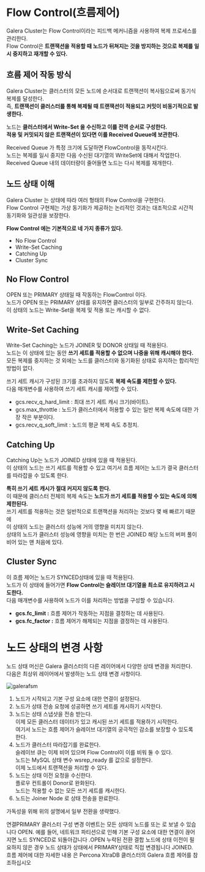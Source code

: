 # Flow Control(흐름제어)   
   
Galera Cluster는 Flow Control이라는 피드백 메커니즘을 사용하여 복제 프로세스를 관리한다.       
Flow Control은 **트랜잭션을 적용할 때 노드가 뒤쳐지는 것을 방지하는 것으로 복제를 일시 중지하고 재개할 수 있다.**          

## 흐름 제어 작동 방식
   
Galera Cluster는 클러스터의 모든 노드에 순서대로 트랜잭션이 복사됨으로써 동기식 복제를 달성한다.          
즉, **트랜잭션이 클러스터를 통해 복제될 때 트랜잭션이 적용되고 커밋이 비동기적으로 발생한다.**     
              
노드는 **클러스터에서 Write-Set 을 수신하고 이를 전역 순서로 구성한다.**              
**적용 및 커밋되지 않은 트랜잭션이 있다면 이를 Received Queue에 보관한다.**        
          
Received Queue 가 특정 크기에 도달하면 FlowControl을 동작시킨다.           
노드는 복제를 일시 중지한 다음 수신된 대기열의 WriteSet에 대해서 작업한다.        
Received Queue 내의 데이터량이 줄어들면 노드는 다시 복제를 재개한다.        
  
## 노드 상태 이해  
        
Galera Cluster 는 상태에 따라 여러 형태의 Flow Control을 구현한다.         
Flow Control 구현체는 가상 동기화가 제공하는 논리적인 것과는 대조적으로 시간적 동기화와 일관성을 보장한다.      
         
**Flow Control 에는 기본적으로 네 가지 종류가 있다.**       
* No Flow Control
* Write-Set Caching  
* Catching Up
* Cluster Sync  

## No Flow Control
          
OPEN 또는 PRIMARY 상태일 때 작동하는 FlowControl 이다.     
노드가 OPEN 또는 PRIMARY 상태를 유지하면 클러스터의 일부로 간주하지 않는다.           
이 상태의 노드는 Write-Set을 복제 및 적용 또는 캐시할 수 없다.         
  
## Write-Set Caching  
           
Write-Set Caching는 노드가 JOINER 및 DONOR 상태일 때 적용된다.        
노드는 이 상태에 있는 동안 **쓰기 세트를 적용할 수 없으며 나중을 위해 캐시해야 한다.**               
모든 복제를 중지하는 것 외에는 노드를 클러스터와 동기화된 상태로 유지하는 합리적인 방법이 없다.      
     
쓰기 세트 캐시가 구성된 크기를 초과하지 않도록 **복제 속도를 제한할 수 있다.**      
다음 매개변수를 사용하여 쓰기 세트 캐시를 제어할 수 있다.     
  
* gcs.recv_q_hard_limit : 최대 쓰기 세트 캐시 크기(바이트).
* gcs.max_throttle : 노드가 클러스터에서 허용할 수 있는 일반 복제 속도에 대한 가장 작은 부분이다.
* gcs.recv_q_soft_limit : 노드의 평균 복제 속도 추정치.
  
## Catching Up
           
Catching Up는 노드가 JOINED 상태에 있을 때 적용된다.       
이 상태의 노드는 쓰기 세트를 적용할 수 있고 여기서 흐름 제어는 노드가 결국 클러스터를 따라잡을 수 있도록 한다.        
            
**특히 쓰기 세트 캐시가 절대 커지지 않도록 한다.**                 
이 때문에 클러스터 전체의 복제 속도는 **노드가 쓰기 세트를 적용할 수 있는 속도에 의해 제한된다.**            
쓰기 세트를 적용하는 것은 일반적으로 트랜잭션을 처리하는 것보다 몇 배 빠르기 때문에     
이 상태의 노드는 클러스터 성능에 거의 영향을 미치지 않는다.         
상태의 노드가 클러스터 성능에 영향을 미치는 한 번은 JOINED 해당 노드의 버퍼 풀이 비어 있는 맨 처음에 있다.     

## Cluster Sync  
    
이 흐름 제어는 노드가 SYNCED상태에 있을 때 적용된다.         
노드가 이 상태에 들어가면 **Flow Control는 슬레이브 대기열을 최소로 유지하려고 시도한다.**         
다음 매개변수를 사용하여 노드가 이를 처리하는 방법을 구성할 수 있습니다.  

* **gcs.fc_limit :** 흐름 제어가 작동하는 지점을 결정하는 데 사용된다.
* **gcs.fc_factor :** 흐름 제어가 해제되는 지점을 결정하는 데 사용된다.  

# 노드 상태의 변경 사항

노드 상태 머신은 Galera 클러스터의 다른 레이어에서 다양한 상태 변경을 처리한다.   
다음은 최상위 레이어에서 발생하는 노드 상태 변경 사항이다.  

![galerafsm](https://user-images.githubusercontent.com/50267433/165318335-72d1b84a-a826-4f57-a581-204baab1f6b2.png)
  
1. 노드가 시작되고 기본 구성 요소에 대한 연결이 설정된다.  
2. 노드가 상태 전송 요청에 성공하면 쓰기 세트를 캐시하기 시작한다.  
3. 노드는 상태 스냅샷을 전송 받는다.       
   이제 모든 클러스터 데이터가 있고 캐시된 쓰기 세트를 적용하기 시작한다.      
   여기서 노드는 흐름 제어가 슬레이브 대기열의 궁극적인 감소를 보장할 수 있도록 한다.     
4. 노드가 클러스터 따라잡기를 완료한다.     
   슬레이브 큐는 이제 비어 있으며 Flow Control이 이를 비워 둘 수 있다.        
   노드는 MySQL 상태 변수 wsrep_ready 를 값으로 설정한다.   
   이제 노드에서 트랜잭션을 처리할 수 있다.           
5. 노드는 상태 이전 요청을 수신한다.  
   플로우 컨트롤이 Donor로 완화된다.    
   노드는 적용할 수 없는 모든 쓰기 세트를 캐시한다.     
6. 노드는 Joiner Node 로 상태 전송을 완료한다.      

가독성을 위해 위의 설명에서 일부 전환을 생략했다.   
  
연결PRIMARY 클러스터 구성 변경 이벤트는 모든 상태의 노드를 또는 로 보낼 수 있습니다 OPEN. 
예를 들어, 네트워크 파티션으로 인해 기본 구성 요소에 대한 연결이 끊어지면 노드 SYNCED로 되돌아갑니다 .OPEN
누락된 전환 결합 노드에 상태 이전이 필요하지 않은 경우 노드 상태가 상태에서 PRIMARY상태로 직접 변경됩니다 JOINED.
흐름 제어에 대한 자세한 내용 은 Percona XtraDB 클러스터의 Galera 흐름 제어를 참조하십시오
